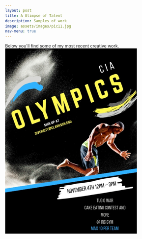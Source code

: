 ```yaml
---
layout: post
title: A Glimpse of Talent
description: Samples of work
image: assets/images/pic11.jpg
nav-menu: true
---
```


Below you'll find some of my most recent creative work.
<img src="assets/images/pic12.jpg" style="width: auto; height: auto;max-width: 600px;max-height: 600px">
